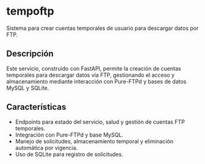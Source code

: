# tempoftp

Sistema para crear cuentas temporales de usuario para descargar datos por FTP.

## Descripción

Este servicio, construido con FastAPI, permite la creación de cuentas temporales para descargar datos vía FTP, gestionando el acceso y almacenamiento mediante interacción con Pure-FTPd y bases de datos MySQL y SQLite.

## Características

- Endpoints para estado del servicio, salud y gestión de cuentas FTP temporales.
- Integración con Pure-FTPd y base MySQL.
- Manejo de solicitudes, almacenamiento temporal y eliminación automática por vigencia.
- Uso de SQLite para registro de solicitudes.